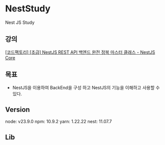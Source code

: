 # NestStudy

Nest JS Study

## 강의

[[코드팩토리] [초급] NestJS REST API 백엔드 완전 정복 마스터 클래스 - NestJS Core](https://www.inflearn.com/course/nestjs-%EB%B0%B1%EC%97%94%EB%93%9C-%EC%99%84%EC%A0%84%EC%A0%95%EB%B3%B5-%EB%A7%88%EC%8A%A4%ED%84%B0-%ED%81%B4%EB%9E%98%EC%8A%A4-1)

## 목표

- NestJS을 이용하여 BackEnd을 구성 하고 NestJS의 기능을 이해하고 사용할 수 있다.

## Version

node: v23.9.0
npm: 10.9.2
yarn: 1.22.22
nest: 11.07.7

## Lib

